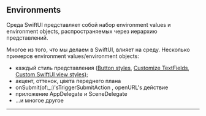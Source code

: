 ## Environments

Среда SwiftUI представляет собой набор environment values и environment objects, распространяемых через иерархию представлений.

Многое из того, что мы делаем в SwiftUI, влияет на среду. Несколько примеров environment values/environment objects:

* каждый стиль представления ([Button styles](https://www.fivestars.blog/articles/button-styles/), [Customize TextFields](https://www.fivestars.blog/articles/how-to-customize-textfields/), [Custom SwiftUI view styles](https://www.fivestars.blog/articles/custom-view-styles/));
* акцент, оттенок, цвета переднего плана
* onSubmit(of:_:)'sTriggerSubmitAction , openURL's действие
* приложение AppDelegate и SceneDelegate
* ...и многое другое

---




